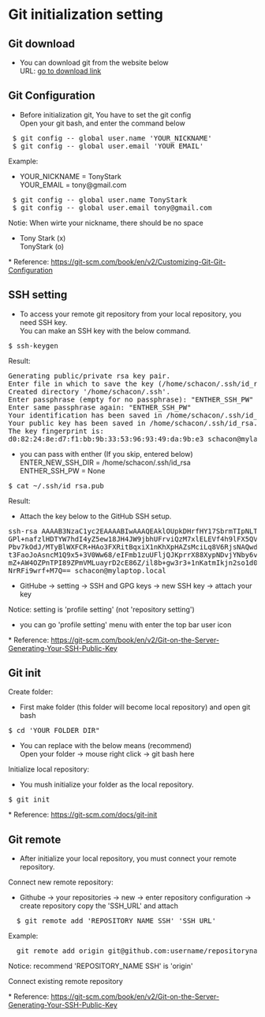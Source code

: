 # Git initialization setting


## Git download
- You can download git from the website below  
  URL: <a href="https://google.com" target="_blank">go to download link</a>  
 

## Git Configuration
- Before initialization git, You have to set the git config  
  Open your git bash, and enter the command below  
<pre>
 $ git config -- global user.name 'YOUR_NICKNAME'  
 $ git config -- global user.email 'YOUR_EMAIL' 
</pre>

Example:  
- YOUR_NICKNAME = TonyStark  
  YOUR_EMAIL    = tony<spane>@</span>gmail.com  
<pre>
 $ git config -- global user.name TonyStark  
 $ git config -- global user.email tony@gmail.com 
</pre>

Notie: When wirte your nickname, there should be no space  
- Tony Stark (x)  
  TonyStark  (o)  

\* Reference: https://git-scm.com/book/en/v2/Customizing-Git-Git-Configuration

## SSH setting
- To access your remote git repository from your local repository, you need SSH key.  
  You can make an SSH key with the below command.  

<pre>
$ ssh-keygen
</pre>

Result:
<pre>
Generating public/private rsa key pair.
Enter file in which to save the key (/home/schacon/.ssh/id_rsa): "ENTER_NEW_SSH_DIR"
Created directory '/home/schacon/.ssh'.
Enter passphrase (empty for no passphrase): "ENTHER_SSH_PW"
Enter same passphrase again: "ENTHER_SSH_PW"
Your identification has been saved in /home/schacon/.ssh/id_rsa.
Your public key has been saved in /home/schacon/.ssh/id_rsa.pub.
The key fingerprint is:
d0:82:24:8e:d7:f1:bb:9b:33:53:96:93:49:da:9b:e3 schacon@mylaptop.local
</pre>
- you can pass with enther (If you skip, entered below)  
  ENTER_NEW_SSH_DIR = /home/schacon/.ssh/id_rsa  
  ENTHER_SSH_PW     = None  

<pre>
$ cat ~/.ssh/id_rsa.pub
</pre>

Result:  
- Attach the key below to the GitHub SSH setup.
<pre>
ssh-rsa AAAAB3NzaC1yc2EAAAABIwAAAQEAklOUpkDHrfHY17SbrmTIpNLTGK9Tjom/BWDSU
GPl+nafzlHDTYW7hdI4yZ5ew18JH4JW9jbhUFrviQzM7xlELEVf4h9lFX5QVkbPppSwg0cda3
Pbv7kOdJ/MTyBlWXFCR+HAo3FXRitBqxiX1nKhXpHAZsMciLq8V6RjsNAQwdsdMFvSlVK/7XA
t3FaoJoAsncM1Q9x5+3V0Ww68/eIFmb1zuUFljQJKprrX88XypNDvjYNby6vw/Pb0rwert/En
mZ+AW4OZPnTPI89ZPmVMLuayrD2cE86Z/il8b+gw3r3+1nKatmIkjn2so1d01QraTlMqVSsbx
NrRFi9wrf+M7Q== schacon@mylaptop.local
</pre>
- GitHube -> setting -> SSH and GPG keys -> new SSH key -> attach your key  

Notice: setting is 'profile setting' (not 'repository setting')  
- you can go 'profile setting' menu with enter the top bar user icon   

\* Reference: <https://git-scm.com/book/en/v2/Git-on-the-Server-Generating-Your-SSH-Public-Key>


## Git init
Create folder: 
- First make folder (this folder will become local repository)
  and open git bash  
<pre>
$ cd 'YOUR_FOLDER_DIR"
</pre>
- You can replace with the below means (recommend)  
  Open your folder -> mouse right click -> git bash here  

Initialize local repository:
- You mush initialize your folder as the local repository.  
<pre>
$ git init
</pre>

\* Reference: https://git-scm.com/docs/git-init


## Git remote
- After initialize your local repository, you must connect your remote repository.  

Connect new remote repository:
- Githube -> your repositories -> new -> enter repository configuration -> create repository
  copy the 'SSH_URL' and attach
<pre>
  $ git remote add 'REPOSITORY_NAME SSH' 'SSH_URL'
</pre>
  
Example:
<pre>
  git remote add origin git@github.com:username/repositoryname.git
</pre>

Notice: recommend 'REPOSITORY_NAME SSH' is 'origin'


Connect existing remote repository

\* Reference: <https://git-scm.com/book/en/v2/Git-on-the-Server-Generating-Your-SSH-Public-Key>
